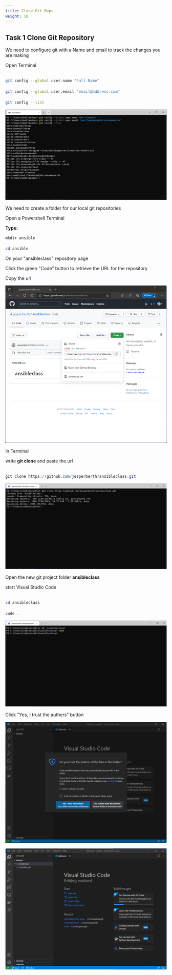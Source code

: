 ```yaml
---
title: Clone Git Repo
weight: 10
---
```


## Task 1 Clone Git Repository

We need to configure git with a Name and email to track the changes you are making

Open Terminal

```bash

git config --global user.name "Full Name"

git config --global user.email "email@address.com"

git config --list

```

![Alt text](images/009_git_config.png?raw=true "Git Config")

We need to create a folder for our local git repositories

Open a Powershell Terminal

**Type:**

```powershell
mkdir ansible

cd ansible

```

On your "ansibleclass" repository page

Click the green "Code" button to retrieve the URL for the repository

Copy the url

![Alt text](images/010_repourl.png?raw=true "Paste Repo URL")

In Terminal

write **git clone** and paste the url

```powershell

git clone https://github.com/jesperberth/ansibleclass.git

```

![Alt text](images/009_git_clone.png?raw=true "git clone")

Open the new git project folder **ansibleclass**

start Visual Studio Code

```powershell

cd ansibleclass

code .

```

![Alt text](images/009_start_code.png?raw=true "Start VSCode")

Click "Yes, I trust the authers" button

![Alt text](images/009_start_code_trust.png?raw=true "Start VSCode trust")

![Alt text](images/014_git_in_vscode.png?raw=true "Git repo is now in VSCode")
